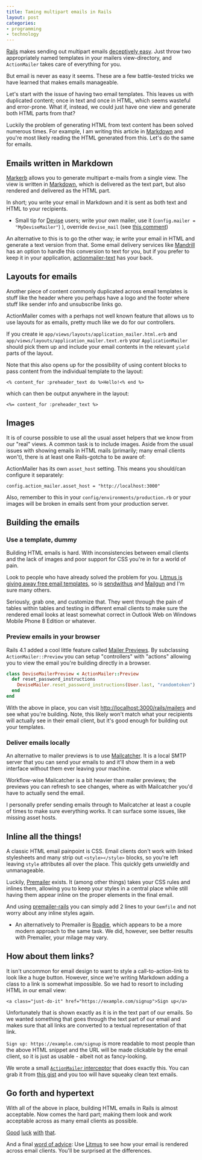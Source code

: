 ```yaml
---
title: Taming multipart emails in Rails
layout: post
categories:
- programming
- technology
---
```


[Rails](http://rubyonrails.org) makes sending out multipart emails [deceptively easy](http://guides.rubyonrails.org/action_mailer_basics.html#sending-multipart-emails). Just throw two appropriately named templates in your mailers view-directory, and `ActionMailer` takes care of everything for you.

But email is never as easy it seems. These are a few battle-tested tricks we have learned that makes emails manageable.

<!--more-->

Let's start with the issue of having two email templates. This leaves us with duplicated content; once in text and once in HTML, which seems wasteful and error-prone. What if, instead, we could just have one view and generate both HTML parts from that?

Luckily the problem of generating HTML from text content has been solved numerous times. For example, I am writing this article in [Markdown](https://daringfireball.net/projects/markdown) and you're most likely reading the HTML generated from this. Let's do the same for emails.


## Emails written in Markdown

[Markerb](https://github.com/plataformatec/markerb) allows you to generate multipart e-mails from a single view. The view is written in [Markdown](https://daringfireball.net/projects/markdown/syntax#link), which is delivered as the text part, but also rendered and delivered as the HTML part.

In short; you write your email in Markdown and it is sent as both text and HTML to your recipients.

* Small tip for [Devise](https://github.com/plataformatec/devise/) users; write your own mailer, use it (`config.mailer = "MyDeviseMailer"`)
), override `devise_mail` (see [this comment](https://github.com/plataformatec/devise/issues/2341#issuecomment-15349423))

An alternative to this is to go the other way; ie write your email in HTML and generate a text version from that. Some email delivery services like [Mandrill](https://mandrill.com) has an option to handle this conversion to text for you, but if you prefer to keep it in your application, [actionmailer-text](https://github.com/dblock/actionmailer-text) has your back.


## Layouts for emails

Another piece of content commonly duplicated across email templates is stuff like the header where you perhaps have a logo and the footer where stuff like sender info and unsubscribe links go.

ActionMailer comes with a perhaps not well known feature that allows us to use layouts for as emails, pretty much like we do for our controllers.

If you create ie `app/views/layouts/application_mailer.html.erb` and `app/views/layouts/application_mailer.text.erb` your `ApplicationMailer` should pick them up and include your email contents in the relevant `yield` parts of the layout.

Note that this also opens up for the possibility of using content blocks to pass content from the individual template to the layout:

    <% content_for :preheader_text do %>Hello!<% end %>

which can then be output anywhere in the layout:

    <%= content_for :preheader_text %>


## Images

It is of course possible to use all the usual asset helpers that we know from our "real" views. A common task is to include images. Aside from the usual issues with showing emails in HTML mails (primarily; many email clients won't), there is at least one Rails-gotcha to be aware of:

ActionMailer has its own `asset_host` setting. This means you should/can configure it separately:

    config.action_mailer.asset_host = "http://localhost:3000"

Also, remember to this in your `config/environments/production.rb` or your images will be broken in emails sent from your production server.


## Building the emails

### Use a template, dummy

Building HTML emails is hard. With inconsistencies between email clients and the lack of images and poor support for CSS you're in for a world of pain.

Look to people who have already solved the problem for you. [Litmus is giving away free email templates](https://litmus.com/resources/free-responsive-email-templates), so is [sendwithus](https://www.sendwithus.com/resources/templates) and [Mailgun](http://blog.mailgun.com/transactional-html-email-templates/) and I'm sure many others.

Seriously, grab one, and customize that. They went through the pain of tables within tables and testing in different email clients to make sure the rendered email looks at least somewhat correct in Outlook Web on Windows Mobile Phone 8 Edition or whatever.

### Preview emails in your browser

Rails 4.1 added a cool little feature called [Mailer Previews](http://api.rubyonrails.org/v4.1.0/classes/ActionMailer/Base.html#class-ActionMailer::Base-label-Previewing+emails). By subclassing `ActionMailer::Preview` you can setup "controllers" with "actions" allowing you to view the email you're building directly in a browser.

```ruby
class DeviseMailerPreview < ActionMailer::Preview
  def reset_password_instructions
    DeviseMailer.reset_password_instructions(User.last, "randomtoken")
  end
end
```

With the above in place, you can visit [http://localhost:3000/rails/mailers](http://localhost:3000/rails/mailers) and see what you're building. Note, this likely won't match what your recipients will actually see in their email client, but it's good enough for building out your templates.

### Deliver emails locally

An alternative to mailer previews is to use [Mailcatcher](http://mailcatcher.me/). It is a local SMTP server that you can send your emails to and it'll show them in a web interface without them ever leaving your machine.

Workflow-wise Mailcatcher is a bit heavier than mailer previews; the previews you can refresh to see changes, where as with Mailcatcher you'd have to actually send the email.

I personally prefer sending emails through to Mailcatcher at least a couple of times to make sure everything works. It can surface some issues, like missing asset hosts.

## Inline all the things!

A classic HTML email painpoint is CSS. Email clients don't work with linked stylesheets and many strip out `<style></style>` blocks, so you're left leaving `style` attributes all over the place. This quickly gets unwieldly and unmanageable.

Luckily, [Premailer](https://github.com/premailer/premailer) exists. It (among other things) takes your CSS rules and inlines them, allowing you to keep your styles in a central place while still having them appear inline on the proper elements in the final email.

And using [premailer-rails](https://github.com/fphilipe/premailer-rails) you can simply add 2 lines to your `Gemfile` and not worry about any inline styles again.

* An alternatively to Premailer is [Roadie](https://github.com/Mange/roadie), which appears to be a more modern approach to the same task. We did, however, see better results with Premailer, your milage may vary.

## How about them links?

It isn't uncommon for email design to want to style a call-to-action-link to look like a huge button. However, since we're writing Markdown adding a class to a link is somewhat impossible. So we had to resort to including HTML in our email view:

    <a class="just-do-it" href="https://example.com/signup">Sign up</a>

Unfortunately that is shown exactly as it is in the text part of our emails. So we wanted something that goes through the text part of our email and makes sure that all links are converted to a textual representation of that link.

`Sign up: https://example.com/signup` is more readable to most people than the above HTML snippet and the URL will be made clickable by the email client, so it is just as usable - albeit not as fancy-looking.

We wrote a small [`ActionMailer` interceptor](http://guides.rubyonrails.org/action_mailer_basics.html#intercepting-emails) that does exactly this. You can grab it from [this gist](https://gist.github.com/koppen/00dbbe7572328b46e4f3) and you too will have squeaky clean text emails.

## Go forth and hypertext

With all of the above in place, building HTML emails in Rails is almost acceptable. Now comes the hard part; making them look and work acceptable across as many email clients as possible.

[Good](https://24ways.org/2009/rock-solid-html-emails/) [luck](http://kb.mailchimp.com/campaigns/ways-to-build/about-html-email) [with](http://blog.fogcreek.com/responsive-html-emails-a-different-strategy/) [that](https://support.sendgrid.com/hc/en-us/articles/200184928-HTML-Rendering-The-Do-s-and-Dont-s-of-Cross-Platform-Email-Design).

And a final [word of advice](https://mentalized.net/journal/2009/04/08/testing-html-emails-with-rails-and-litmus/): Use [Litmus](https://litmus.com) to see how your email is rendered across email clients. You'll be surprised at the differences.
